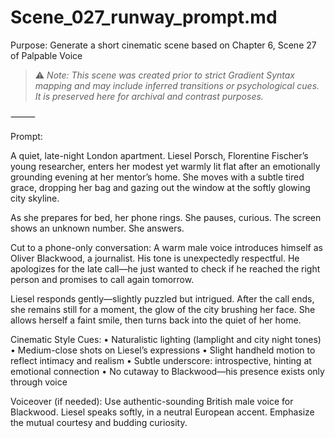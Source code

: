 # Scene_027_runway_prompt.md
Purpose: Generate a short cinematic scene based on Chapter 6, Scene 27 of Palpable Voice

> ⚠️ *Note: This scene was created prior to strict Gradient Syntax mapping and may include inferred transitions or psychological cues. It is preserved here for archival and contrast purposes.*

⸻

Prompt:

A quiet, late-night London apartment. Liesel Porsch, Florentine Fischer’s young researcher, enters her modest yet warmly lit flat after an emotionally grounding evening at her mentor’s home. She moves with a subtle tired grace, dropping her bag and gazing out the window at the softly glowing city skyline.

As she prepares for bed, her phone rings. She pauses, curious. The screen shows an unknown number. She answers.

Cut to a phone-only conversation: A warm male voice introduces himself as Oliver Blackwood, a journalist. His tone is unexpectedly respectful. He apologizes for the late call—he just wanted to check if he reached the right person and promises to call again tomorrow.

Liesel responds gently—slightly puzzled but intrigued. After the call ends, she remains still for a moment, the glow of the city brushing her face. She allows herself a faint smile, then turns back into the quiet of her home.

Cinematic Style Cues:
	•	Naturalistic lighting (lamplight and city night tones)
	•	Medium-close shots on Liesel’s expressions
	•	Slight handheld motion to reflect intimacy and realism
	•	Subtle underscore: introspective, hinting at emotional connection
	•	No cutaway to Blackwood—his presence exists only through voice

Voiceover (if needed):
Use authentic-sounding British male voice for Blackwood. Liesel speaks softly, in a neutral European accent. Emphasize the mutual courtesy and budding curiosity.

